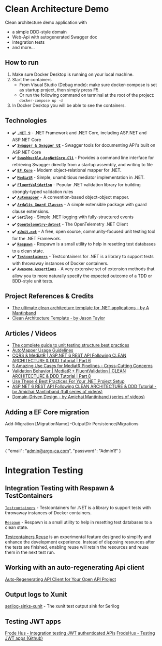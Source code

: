 ﻿# Clean Architecture Demo
Clean architecture demo application with 
- a simple DDD-style domain
- Web-Api with autogenerated Swagger doc
- Integration tests 
- and more...

## How to run

1. Make sure Docker Desktop is running on your local machine.
2. Start the containers
    - From Visual Studio (Debug mode): make sure docker-compose is set as startup project, then simply press F5.
    - Or run the following command on terminal at the root of the project: ```docker-compose up -d```
3. In Docker Desktop you will be able to see the containers.

## Technologies
- ✔️ **[`.NET 9`](https://dotnet.microsoft.com/download)** - .NET Framework and .NET Core, including ASP.NET and ASP.NET Core
- ✔️ **[`Swagger & Swagger UI`](https://github.com/domaindrivendev/Swashbuckle.AspNetCore)** - Swagger tools for documenting API's built on ASP.NET Core
- ✔️ **[`Swashbuckle.AspNetCore.Cli`](https://github.com/domaindrivendev/Swashbuckle.AspNetCore)** - Provides a command line interface for retrieving Swagger directly from a startup assembly, and writing to file
- ✔️ **[`EF Core`](https://github.com/dotnet/efcore)** - Modern object-relational mapper for .NET.
- ✔️ **[`MediatR`](https://github.com/jbogard/MediatR)** - Simple, unambitious mediator implementation in .NET.
- ✔️ **[`FluentValidation`](https://github.com/FluentValidation/FluentValidation)** - Popular .NET validation library for building strongly-typed validation rules
- ✔️ **[`Automapper`](https://github.com/AutoMapper/AutoMapper)** - A convention-based object-object mapper.
- ✔️ **[`Ardalis Guard Clauses`](https://github.com/ardalis/GuardClauses)** - A simple extensible package with guard clause extensions.
- ✔️ **[`Serilog`](https://github.com/serilog/serilog)** - Simple .NET logging with fully-structured events
- ✔️ **[`Opentelemetry-dotnet`](https://github.com/open-telemetry/opentelemetry-dotnet)** - The OpenTelemetry .NET Client
- ✔️ **[`xUnit.net`](https://github.com/xunit/xunit)** - A free, open source, community-focused unit testing tool for the .NET Framework.
- ✔️ **[`Respawn`](https://github.com/jbogard/Respawn)** - Respawn is a small utility to help in resetting test databases to a clean state.
- ✔️ **[`Testcontainers`](https://github.com/testcontainers/testcontainers-dotnet)** - Testcontainers for .NET is a library to support tests with throwaway instances of Docker containers.
- ✔️ **[`Awesome Assertions`](https://awesomeassertions.org/)** - A very extensive set of extension methods that allow you to more naturally specify the expected outcome of a TDD or BDD-style unit tests.

## Project References & Credits
- [The ultimate clean architecture template for .NET applications - by A Mantinband](https://github.com/amantinband/clean-architecture)
- [Clean Architecture Template - by Jason Taylor](https://github.com/jasontaylordev/CleanArchitecture)

## Articles / Videos
- [The complete guide to unit testing structure best practices](https://www.youtube.com/watch?v=adaQ52DMitE)
- [AutoMapper Usage Guidelines](https://www.jimmybogard.com/automapper-usage-guidelines/)
- [CQRS & MediatR | ASP.NET 6 REST API Following CLEAN ARCHITECTURE & DDD Tutorial | Part 6](https://www.youtube.com/watch?v=MwMVvLBSJa8)
- [5 Amazing Use Cases for MediatR Pipelines - Cross-Cutting Concerns](https://www.youtube.com/watch?v=Iql4yjHYRiA)
- [Validation Behavior | MediatR + FluentValidation | CLEAN ARCHITECTURE & DDD Tutorial | Part 8](https://www.youtube.com/watch?v=FXP3PQ03fa0)
- [Use These 4 Best Practices For Your .NET Project Setup](https://www.youtube.com/watch?v=B9ZUJN1Juhk)
- [ASP.NET 6 REST API Following CLEAN ARCHITECTURE & DDD Tutorial - by Amichai Mantinband (full series of videos)](https://www.youtube.com/watch?v=fhM0V2N1GpY&list=PLzYkqgWkHPKBcDIP5gzLfASkQyTdy0t4k)
- [Domain-Driven Design - by Amichai Mantinband (series of videos)](https://www.youtube.com/watch?v=8Z5IAkWcnIw&list=PLzYkqgWkHPKDpXETRRsFv2F9ht6XdAF3v)

## Adding a EF Core migration

Add-Migration [MigrationName] -OutputDir Persistence/Migrations

## Temporary Sample login
{
  "email": "admin@argo-ca.com",
  "password": "Admin1!"
}

# Integration Testing

## Integration Testing with Respawn & TestContainers
[`Testcontainers`](https://github.com/testcontainers/testcontainers-dotnet) - Testcontainers for .NET is a library to support tests with throwaway instances of Docker containers.

[`Respawn`](https://github.com/jbogard/Respawn) - Respawn is a small utility to help in resetting test databases to a clean state.

[Testcontainers Reuse](https://dotnet.testcontainers.org/api/resource_reuse/) is an experimental feature designed to simplify and enhance the development experience. Instead of disposing resources after the tests are finished, enabling reuse will retain the resources and reuse them in the next test run.

## Working with an auto-regenerating Api client
[Auto-Regenerating API Client for Your Open API Project](https://techcommunity.microsoft.com/t5/healthcare-and-life-sciences/auto-regenerating-api-client-for-your-open-api-project/ba-p/3302390)

## Output logs to Xunit
[serilog-sinks-xunit](https://github.com/trbenning/serilog-sinks-xunit) - The xunit test output sink for Serilog

## Testing JWT apps
[Frode Hus - Integration testing JWT authenticated APIs](https://www.frodehus.dev/integration-testing-jwt-authenticated-apis/)
[FrodeHus - Testing JWT apps (Github)](https://github.com/FrodeHus/testing-jwt-apps/tree/main?tab=readme-ov-file#testing-jwt-apps)
